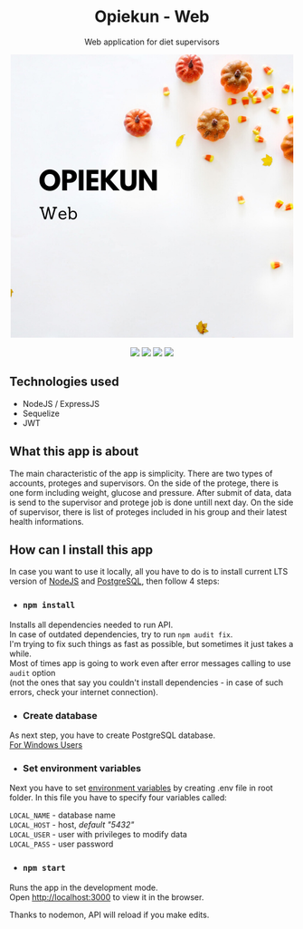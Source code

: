 <h1 align="center">Opiekun - Web</h1>
<p align="center">Web application for diet supervisors</p>
<p align="center">
  <img src="https://github.com/wojciechkubiak/opqn-web/blob/master/Opqn.png?raw=true"/>
</p>

<p align="center">
  <img src="https://img.shields.io/badge/Made%20by-wojciechkubiak-success"/>
  <img src="https://img.shields.io/badge/ExpressJS-4.17.1-informational"/>
  <img src="https://img.shields.io/badge/Sequelize-5.21.3-informational"/>
  <img src="https://img.shields.io/badge/Babel-7.8.3-informational"/>
</p>


## Technologies used
* NodeJS / ExpressJS
* Sequelize
* JWT

## What this app is about
The main characteristic of the app is simplicity. There are two types of accounts, proteges and supervisors. On the side of the protege, there is one form including weight, glucose and pressure. After submit of data, data is send to the supervisor and protege job is done untill next day. On the side of supervisor, there is list of proteges included in his group and their latest health informations.

## How can I install this app

In case you want to use it locally, all you have to do is to install current LTS version of [NodeJS](https://nodejs.org/en/) and [PostgreSQL](https://www.postgresql.org/download/), then follow 4 steps:

* ### `npm install`

Installs all dependencies needed to run API. <br />In case of outdated dependencies, try to run `npm audit fix`. <br />I'm trying to fix such things as fast as possible, but sometimes it just takes a while. 
<br />Most of times app is going to work even after error messages calling to use `audit` option <br />(not the ones that say you couldn't install dependencies - in case of such errors, check your internet connection). 

* ### Create database

As next step, you have to create PostgreSQL database. <br />
[For Windows Users](https://doc.odoo.com/install/windows/postgres)

* ### Set environment variables

Next you have to set [environment variables](https://www.npmjs.com/package/dotenv) by creating .env file in root folder. In this file you have to specify four variables called:

```LOCAL_NAME``` - database name\
```LOCAL_HOST``` - host, *default "5432"*\
```LOCAL_USER``` - user with privileges to modify data\
```LOCAL_PASS``` - user password

* ### `npm start`

Runs the app in the development mode.<br />
Open [http://localhost:3000](http://localhost:3000) to view it in the browser.

Thanks to nodemon, API will reload if you make edits.<br />
